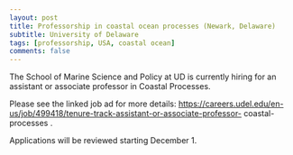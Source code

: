 ```yaml
---
layout: post
title: Professorship in coastal ocean processes (Newark, Delaware)
subtitle: University of Delaware
tags: [professorship, USA, coastal ocean]
comments: false
---
```

The School of Marine Science and Policy at UD is currently hiring for an
assistant or associate professor in Coastal Processes.

Please see the linked job ad for more details:
https://careers.udel.edu/en-us/job/499418/tenure-track-assistant-or-associate-professor-
coastal-processes .

Applications will be reviewed starting December 1.
